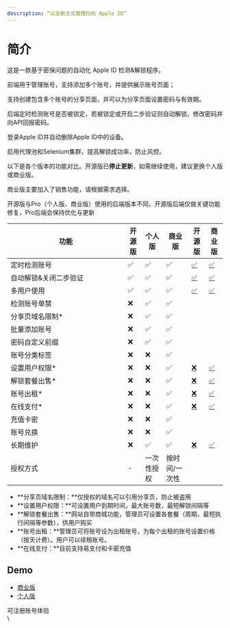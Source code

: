 ```yaml
---
description: “以全新方式管理你的 Apple ID”
---
```


# 简介

这是一款基于密保问题的自动化 Apple ID 检测&解锁程序。

前端用于管理账号，支持添加多个账号，并提供展示账号页面；

支持创建包含多个账号的分享页面，并可以为分享页面设置密码与有效期。

后端定时检测账号是否被锁定，若被锁定或开启二步验证则自动解锁，修改密码并向API回报密码。

登录Apple ID并自动删除Apple ID中的设备。

启用代理池和Selenium集群，提高解锁成功率，防止风控。



以下是各个版本的功能对比。开源版已**停止更新**，如需继续使用，建议更换个人版或商业版。

商业版主要加入了销售功能，请根据需求选择。

开源版与Pro（个人版、商业版）使用的后端版本不同，开源版后端仅做关键功能修复，Pro后端会保持优化与更新

<table><thead><tr><th width="258">功能</th><th>开源版</th><th>个人版</th><th>商业版</th><th data-hidden>开源版</th><th data-hidden>商业版</th></tr></thead><tbody><tr><td>定时检测账号</td><td>✅</td><td>✅</td><td>✅</td><td><a href="https://emojipedia.org/zh/%E5%8B%BE%E5%8F%B7%E6%8C%89%E9%92%AE">✅</a></td><td><a href="https://emojipedia.org/zh/%E5%8B%BE%E5%8F%B7%E6%8C%89%E9%92%AE">✅</a></td></tr><tr><td>自动解锁&#x26;关闭二步验证</td><td>✅</td><td>✅</td><td>✅</td><td><a href="https://emojipedia.org/zh/%E5%8B%BE%E5%8F%B7%E6%8C%89%E9%92%AE">✅</a></td><td><a href="https://emojipedia.org/zh/%E5%8B%BE%E5%8F%B7%E6%8C%89%E9%92%AE">✅</a></td></tr><tr><td>多用户使用</td><td>✅</td><td>✅</td><td>✅</td><td><a href="https://emojipedia.org/zh/%E5%8B%BE%E5%8F%B7%E6%8C%89%E9%92%AE">✅</a></td><td><a href="https://emojipedia.org/zh/%E5%8B%BE%E5%8F%B7%E6%8C%89%E9%92%AE">✅</a></td></tr><tr><td>检测账号单禁</td><td>❌</td><td>✅</td><td>✅</td><td></td><td></td></tr><tr><td>分享页域名限制*</td><td>❌</td><td>✅</td><td>✅</td><td></td><td></td></tr><tr><td>批量添加账号</td><td>❌</td><td>✅</td><td>✅</td><td></td><td></td></tr><tr><td>密码自定义前缀</td><td>❌</td><td>✅</td><td>✅</td><td></td><td></td></tr><tr><td>账号分类标签</td><td>❌</td><td>❌</td><td>✅</td><td></td><td></td></tr><tr><td>设置用户权限*</td><td>❌</td><td>❌</td><td>✅</td><td><a href="https://tw.piliapp.com/emojis/cross-mark/">❌</a></td><td><a href="https://emojipedia.org/zh/%E5%8B%BE%E5%8F%B7%E6%8C%89%E9%92%AE">✅</a></td></tr><tr><td>解锁套餐出售*</td><td>❌</td><td>❌</td><td>✅</td><td><a href="https://tw.piliapp.com/emojis/cross-mark/">❌</a></td><td><a href="https://emojipedia.org/zh/%E5%8B%BE%E5%8F%B7%E6%8C%89%E9%92%AE">✅</a></td></tr><tr><td>账号出租*</td><td>❌</td><td>❌</td><td>✅</td><td><a href="https://tw.piliapp.com/emojis/cross-mark/">❌</a></td><td><a href="https://emojipedia.org/zh/%E5%8B%BE%E5%8F%B7%E6%8C%89%E9%92%AE">✅</a></td></tr><tr><td>在线支付*</td><td>❌</td><td>❌</td><td>✅</td><td><a href="https://tw.piliapp.com/emojis/cross-mark/">❌</a></td><td><a href="https://emojipedia.org/zh/%E5%8B%BE%E5%8F%B7%E6%8C%89%E9%92%AE">✅</a></td></tr><tr><td>充值卡密</td><td>❌</td><td>❌</td><td>✅</td><td></td><td></td></tr><tr><td>账号兑换</td><td>❌</td><td>❌</td><td>✅</td><td></td><td></td></tr><tr><td>长期维护</td><td>❌</td><td>✅</td><td>✅</td><td><a href="https://tw.piliapp.com/emojis/cross-mark/">❌</a></td><td><a href="https://emojipedia.org/zh/%E5%8B%BE%E5%8F%B7%E6%8C%89%E9%92%AE">✅</a></td></tr><tr><td>授权方式</td><td>-</td><td>一次性授权</td><td>按时间/一次性</td><td></td><td></td></tr></tbody></table>

* **分享页域名限制：**仅授权的域名可以引用分享页，防止被盗用
* **设置用户权限：**可设置用户到期时间，最大账号数，最短解锁间隔等
* **解锁套餐出售：**网站自带商城功能，管理员可设置各套餐（周期，最短执行间隔等参数），供用户购买
* **账号出租：**管理员可将账号设为出租账号，为每个出租的账号设置价格（按天计费）。用户可以续租账号。
* **在线支付：**目前支持易支付和卡密充值



## Demo&#x20;

* [商业版](https://demo-b.appleidauto.org/)
* [个人版](https://demo-p.appleidauto.org/)

可注册账号体验\
\


